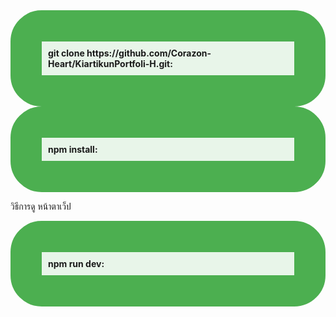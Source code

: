 

<div style="border: 50px solid #4CAF50; padding: 10px; background-color: #e8f5e9; border-radius: 50px;">
  <strong>git clone https://github.com/Corazon-Heart/KiartikunPortfoli-H.git:</strong>
</div>

<div style="border: 50px solid #4CAF50; padding: 10px; background-color: #e8f5e9; border-radius: 50px;">
  <strong>npm install:</strong>
</div>

วิธีการดู หน้าตาเว็ป
<div style="border: 50px solid #4CAF50; padding: 10px; background-color: #e8f5e9; border-radius: 50px;">
  <strong>npm run dev:</strong>
</div>




